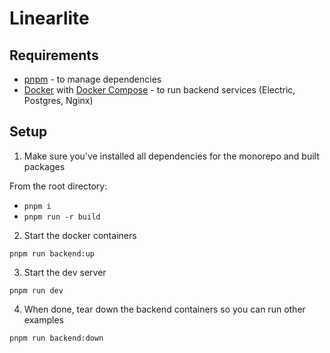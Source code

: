 # Linearlite

## Requirements
- [pnpm](https://pnpm.io/) - to manage dependencies
- [Docker](https://docs.docker.com/get-docker/) with [Docker Compose](https://docs.docker.com/compose/install/) - to run backend services (Electric, Postgres, Nginx)

## Setup

1. Make sure you've installed all dependencies for the monorepo and built packages

From the root directory:

- `pnpm i`
- `pnpm run -r build`

2. Start the docker containers

`pnpm run backend:up`

3. Start the dev server

`pnpm run dev`

4. When done, tear down the backend containers so you can run other examples

`pnpm run backend:down`
